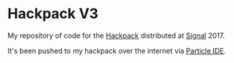 # Hackpack V3

My repository of code for the [Hackpack](https://hackpack.cc/) distributed at [Signal](https://www.twilio.com/signal) 2017.

It's been pushed to my hackpack over the internet via [Particle IDE](https://build.particle.io).
